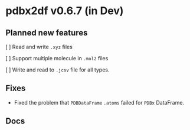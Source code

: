 # pdbx2df v0.6.7 (in Dev)

## Planned new features

[ ] Read and write `.xyz` files

[ ] Support multiple molecule in `.mol2` files

[ ] Write and read to `.jcsv` file for all types.

## Fixes

- Fixed the problem that `PDBDataFrame` `.atoms` failed for `PDBx` DataFrame.

## Docs
